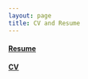 ```yaml
---
layout: page
title: CV and Resume
---
```


#### <a href="https://raw.githubusercontent.com/Tristanchaang/tristanchaang.github.io/main/downloads/resume.pdf" download>Resume</a>

#### <a href="https://raw.githubusercontent.com/Tristanchaang/tristanchaang.github.io/main/downloads/cv.pdf" download>CV</a>
